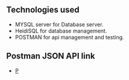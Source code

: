 
</p>

## Technologies used

- MYSQL server for Database server.
- HeidiSQL for database management.
- POSTMAN for api management and testing.

## Postman JSON API link

- [P](https://api.postman.com/collections/34593087-a3dd30b3-14c4-479b-9df8-b0c696ec0a47?access_key=PMAT-01HWSD3J5TEETTZKP981DW09Z7)

